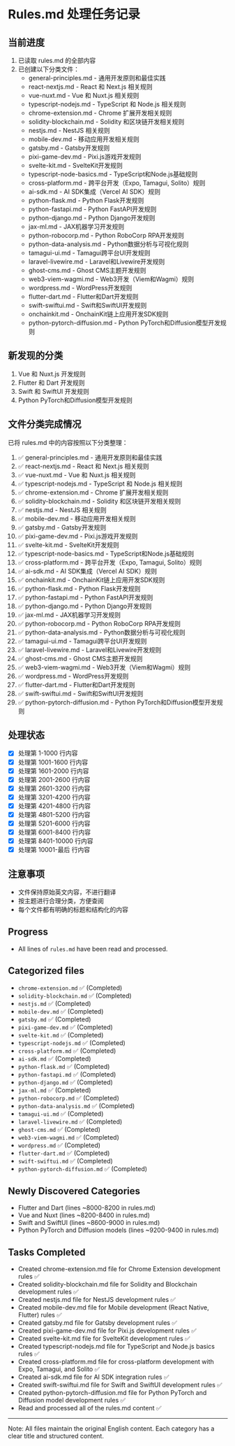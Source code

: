 # Rules.md 处理任务记录

## 当前进度
1. 已读取 rules.md 的全部内容
2. 已创建以下分类文件：
   - general-principles.md - 通用开发原则和最佳实践
   - react-nextjs.md - React 和 Next.js 相关规则
   - vue-nuxt.md - Vue 和 Nuxt.js 相关规则
   - typescript-nodejs.md - TypeScript 和 Node.js 相关规则
   - chrome-extension.md - Chrome 扩展开发相关规则
   - solidity-blockchain.md - Solidity 和区块链开发相关规则
   - nestjs.md - NestJS 相关规则
   - mobile-dev.md - 移动应用开发相关规则
   - gatsby.md - Gatsby开发规则
   - pixi-game-dev.md - Pixi.js游戏开发规则
   - svelte-kit.md - SvelteKit开发规则
   - typescript-node-basics.md - TypeScript和Node.js基础规则
   - cross-platform.md - 跨平台开发（Expo, Tamagui, Solito）规则
   - ai-sdk.md - AI SDK集成（Vercel AI SDK）规则
   - python-flask.md - Python Flask开发规则
   - python-fastapi.md - Python FastAPI开发规则
   - python-django.md - Python Django开发规则
   - jax-ml.md - JAX机器学习开发规则
   - python-robocorp.md - Python RoboCorp RPA开发规则
   - python-data-analysis.md - Python数据分析与可视化规则
   - tamagui-ui.md - Tamagui跨平台UI开发规则
   - laravel-livewire.md - Laravel和Livewire开发规则
   - ghost-cms.md - Ghost CMS主题开发规则
   - web3-viem-wagmi.md - Web3开发（Viem和Wagmi）规则
   - wordpress.md - WordPress开发规则
   - flutter-dart.md - Flutter和Dart开发规则
   - swift-swiftui.md - Swift和SwiftUI开发规则
   - onchainkit.md - OnchainKit链上应用开发SDK规则
   - python-pytorch-diffusion.md - Python PyTorch和Diffusion模型开发规则

## 新发现的分类
1. Vue 和 Nuxt.js 开发规则
2. Flutter 和 Dart 开发规则
3. Swift 和 SwiftUI 开发规则
4. Python PyTorch和Diffusion模型开发规则

## 文件分类完成情况
已将 rules.md 中的内容按照以下分类整理：
1. ✅ general-principles.md - 通用开发原则和最佳实践
2. ✅ react-nextjs.md - React 和 Next.js 相关规则
3. ✅ vue-nuxt.md - Vue 和 Nuxt.js 相关规则
4. ✅ typescript-nodejs.md - TypeScript 和 Node.js 相关规则
5. ✅ chrome-extension.md - Chrome 扩展开发相关规则
6. ✅ solidity-blockchain.md - Solidity 和区块链开发相关规则
7. ✅ nestjs.md - NestJS 相关规则
8. ✅ mobile-dev.md - 移动应用开发相关规则
9. ✅ gatsby.md - Gatsby开发规则
10. ✅ pixi-game-dev.md - Pixi.js游戏开发规则
11. ✅ svelte-kit.md - SvelteKit开发规则
12. ✅ typescript-node-basics.md - TypeScript和Node.js基础规则
13. ✅ cross-platform.md - 跨平台开发（Expo, Tamagui, Solito）规则
14. ✅ ai-sdk.md - AI SDK集成（Vercel AI SDK）规则
15. ✅ onchainkit.md - OnchainKit链上应用开发SDK规则
16. ✅ python-flask.md - Python Flask开发规则
17. ✅ python-fastapi.md - Python FastAPI开发规则
18. ✅ python-django.md - Python Django开发规则
19. ✅ jax-ml.md - JAX机器学习开发规则
20. ✅ python-robocorp.md - Python RoboCorp RPA开发规则
21. ✅ python-data-analysis.md - Python数据分析与可视化规则
22. ✅ tamagui-ui.md - Tamagui跨平台UI开发规则
23. ✅ laravel-livewire.md - Laravel和Livewire开发规则
24. ✅ ghost-cms.md - Ghost CMS主题开发规则
25. ✅ web3-viem-wagmi.md - Web3开发（Viem和Wagmi）规则
26. ✅ wordpress.md - WordPress开发规则
27. ✅ flutter-dart.md - Flutter和Dart开发规则
28. ✅ swift-swiftui.md - Swift和SwiftUI开发规则
29. ✅ python-pytorch-diffusion.md - Python PyTorch和Diffusion模型开发规则

## 处理状态
- [x] 处理第 1-1000 行内容
- [x] 处理第 1001-1600 行内容
- [x] 处理第 1601-2000 行内容
- [x] 处理第 2001-2600 行内容
- [x] 处理第 2601-3200 行内容
- [x] 处理第 3201-4200 行内容
- [x] 处理第 4201-4800 行内容
- [x] 处理第 4801-5200 行内容
- [x] 处理第 5201-6000 行内容
- [x] 处理第 6001-8400 行内容
- [x] 处理第 8401-10000 行内容
- [x] 处理第 10001-最后 行内容

## 注意事项
- 文件保持原始英文内容，不进行翻译
- 按主题进行合理分类，方便查阅
- 每个文件都有明确的标题和结构化的内容 

## Progress

- All lines of `rules.md` have been read and processed.

## Categorized files

- `chrome-extension.md` ✅ (Completed)
- `solidity-blockchain.md` ✅ (Completed)
- `nestjs.md` ✅ (Completed)
- `mobile-dev.md` ✅ (Completed)
- `gatsby.md` ✅ (Completed)
- `pixi-game-dev.md` ✅ (Completed)
- `svelte-kit.md` ✅ (Completed)
- `typescript-nodejs.md` ✅ (Completed)
- `cross-platform.md` ✅ (Completed)
- `ai-sdk.md` ✅ (Completed)
- `python-flask.md` ✅ (Completed)
- `python-fastapi.md` ✅ (Completed)
- `python-django.md` ✅ (Completed)
- `jax-ml.md` ✅ (Completed)
- `python-robocorp.md` ✅ (Completed)
- `python-data-analysis.md` ✅ (Completed)
- `tamagui-ui.md` ✅ (Completed)
- `laravel-livewire.md` ✅ (Completed)
- `ghost-cms.md` ✅ (Completed)
- `web3-viem-wagmi.md` ✅ (Completed)
- `wordpress.md` ✅ (Completed)
- `flutter-dart.md` ✅ (Completed)
- `swift-swiftui.md` ✅ (Completed)
- `python-pytorch-diffusion.md` ✅ (Completed)

## Newly Discovered Categories
- Flutter and Dart (lines ~8000-8200 in rules.md)
- Vue and Nuxt (lines ~8200-8400 in rules.md)
- Swift and SwiftUI (lines ~8600-9000 in rules.md)
- Python PyTorch and Diffusion models (lines ~9200-9400 in rules.md)

## Tasks Completed
- Created chrome-extension.md file for Chrome Extension development rules ✅
- Created solidity-blockchain.md file for Solidity and Blockchain development rules ✅
- Created nestjs.md file for NestJS development rules ✅
- Created mobile-dev.md file for Mobile development (React Native, Flutter) rules ✅
- Created gatsby.md file for Gatsby development rules ✅
- Created pixi-game-dev.md file for Pixi.js development rules ✅
- Created svelte-kit.md file for SvelteKit development rules ✅
- Created typescript-nodejs.md file for TypeScript and Node.js basics rules ✅
- Created cross-platform.md file for cross-platform development with Expo, Tamagui, and Solito ✅
- Created ai-sdk.md file for AI SDK integration rules ✅
- Created swift-swiftui.md file for Swift and SwiftUI development rules ✅
- Created python-pytorch-diffusion.md file for Python PyTorch and Diffusion model development rules ✅
- Read and processed all of the rules.md content ✅

---

Note: All files maintain the original English content. Each category has a clear title and structured content.
